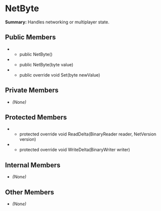 # NetByte

**Summary:** Handles networking or multiplayer state.

## Public Members
- - public NetByte()
- - public NetByte(byte value)
- - public override void Set(byte newValue)

## Private Members
- *(None)*

## Protected Members
- - protected override void ReadDelta(BinaryReader reader, NetVersion version)
- - protected override void WriteDelta(BinaryWriter writer)

## Internal Members
- *(None)*

## Other Members
- *(None)*
